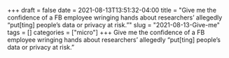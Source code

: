 +++draft = falsedate = 2021-08-13T13:51:32-04:00title = "Give me the confidence of a FB employee wringing hands about researchers’ allegedly “put[ting] people’s data or privacy at risk.”"slug = "2021-08-13-Give-me"tags = []categories = ["micro"]+++Give me the confidence of a FB employee wringing hands about researchers’ allegedly “put[ting] people’s data or privacy at risk.”